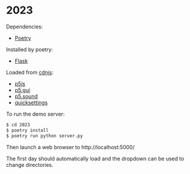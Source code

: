 # 2023 

Dependencies:

* [Poetry](https://python-poetry.org/)

Installed by poetry:
* [Flask](https://flask.palletsprojects.com/en/3.0.x/)

Loaded from [cdnjs](https://cdnjs.com/):
* [p5js](https://p5js.org/)
* [p5.gui](https://bitcraftlab.github.io/p5.gui/)
* [p5.sound](https://p5js.org/reference/#/libraries/p5.sound)
* [quicksettings](https://github.com/bit101/quicksettings)

To run the demo server:

```bash
$ cd 2023
$ poetry install
$ poetry run python server.py
```

Then launch a web browser to http://localhost:5000/

The first day should automatically load and the dropdown can be used to change directories. 